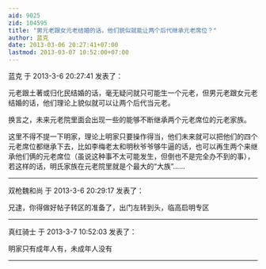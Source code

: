```yaml
---
aid: 9025
zid: 104595
title: "男元老跟女元老结婚的话，他们貌似就能让两个后代继承元老席位？"
author: 蓝克
date: 2013-03-06 20:27:41+07:00
lastmod: 2013-03-07 10:52:00+07:00
---
```


蓝克 于 2013-3-6 20:27:41 发表了：

元老跟土著或归化民结婚的话，毫无疑问就只可能生一个元老，但男元老跟女元老结婚的话，他们理论上貌似就可以让两个后代当元老。

换言之，未来元老院里面会出现一些的能够不断继承两个元老席位的元老家族。

这里不得不提一下明家，理论上明家只要操作得当，他们未来就可以把他们的四个元老席位都继承下去，比如李梅老太和明秋爷爷够牛逼的话，也可以再生两个来继承他们俩的元老席位（虽说这种事不太可能发生，但倒也不是完全办不到的事），若这样的话，明氏家族在元老院里就是个最大的“大族”……

---

双枪魏和尚 于 2013-3-6 20:29:17 发表了：

兄逮，你得做好帖子转区的准备了，出门左转到头，临高启明专区

---

真红骑士 于 2013-3-7 10:52:03 发表了：

明家只有成年人有，未成年人没有

---

